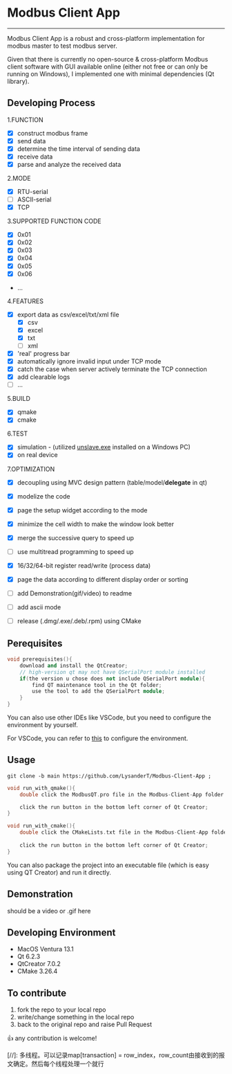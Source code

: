 # Modbus Client App
--- 
Modbus Client App is a robust and cross-platform implementation for modbus master to test modbus server.

Given that there is currently no open-source & cross-platform Modbus client software with GUI available online (either not free or can only be running on Windows), I implemented one with minimal dependencies (Qt library).

## Developing Process

1.FUNCTION
- [x] construct modbus frame
- [x] send data
- [x] determine the time interval of sending data
- [x] receive data
- [x] parse and analyze the received data

2.MODE

- [x] RTU-serial
- [ ] ASCII-serial
- [x] TCP

3.SUPPORTED FUNCTION CODE
- [x] 0x01
- [x] 0x02
- [x] 0x03
- [x] 0x04
- [x] 0x05
- [x] 0x06
- ...

4.FEATURES

- [x] export data as csv/excel/txt/xml file
    - [x] csv
    - [x] excel
    - [x] txt
    - [ ] xml
- [x] 'real' progress bar
- [x] automatically ignore invalid input under TCP mode
- [x] catch the case when server actively terminate the TCP connection
- [x] add clearable logs
- [ ] ...

5.BUILD
- [x] qmake
- [x] cmake

6.TEST
- [x] simulation - (utilized [unslave.exe](https://unserver.xyz/docs/unslave/#tcp-section) installed on a Windows PC)
- [x] on real device

7.OPTIMIZATION
- [x] decoupling using MVC design pattern (table/model/**delegate** in qt)
- [x] modelize the code
- [x] page the setup widget according to the mode
- [x] minimize the cell width to make the window look better
- [x] merge the successive query to speed up
- [ ] use multitread programming to speed up
- [x] 16/32/64-bit register read/write (process data)
- [x] page the data according to different display order or sorting
- [ ] add Demonstration(gif/video) to readme
- [ ] add ascii mode
- [ ] release (.dmg/.exe/.deb/.rpm) using CMake



## Perequisites

```c++
void prerequisites(){
    download and install the QtCreator; 
    // high-version qt may not have QSerialPort module installed
    if(the version u chose does not include QSerialPort module){
        find QT maintenance tool in the Qt folder;
        use the tool to add the QSerialPort module;
    }
}
```

You can also use other IDEs like VSCode, but you need to configure the environment by yourself.

For VSCode, you can refer to [this](https://www.cnblogs.com/zhiyiYo/p/14877952.html) to configure the environment.

## Usage

```
git clone -b main https://github.com/LysanderT/Modbus-Client-App ;
```

```c++
void run_with_qmake(){
    double click the ModbusQT.pro file in the Modbus-Client-App folder (which will open the project in Qt Creator);

    click the run button in the bottom left corner of Qt Creator;
}

void run_with_cmake(){
    double click the CMakeLists.txt file in the Modbus-Client-App folder (which will open the project in Qt Creator)
    
    click the run button in the bottom left corner of Qt Creator;
}
```

You can also package the project into an executable file (which is easy using QT Creator) and run it directly.

## Demonstration

should be a video or .gif here

## Developing Environment

* MacOS Ventura 13.1
* Qt 6.2.3
* QtCreator 7.0.2
* CMake 3.26.4

## To contribute

1. fork the repo to your local repo
2. write/change something in the local repo
3. back to the original repo and raise Pull Request

👍 any contribution is welcome!


[//]: 多线程。可以记录map[transaction] = row_index，row_count由接收到的报文确定。然后每个线程处理一个就行
